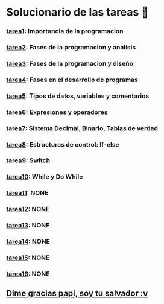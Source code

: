 # Solucionario de las tareas 👀

### [tarea1](SEMANA1/README.md): Importancia de la programacion

### [tarea2](SEMANA2/README.md): Fases de la programacion y analisis

### [tarea3](SEMANA3/README.md): Fases de la programacion y diseño

### [tarea4](SEMANA4/README.md): Fases en el desarrollo de programas

### [tarea5](SEMANA5/README.md): Tipos de datos, variables y comentarios

### [tarea6](SEMANA6/README.md): Expresiones y operadores

### [tarea7](SEMANA7/README.md): Sistema Decimal, Binario, Tablas de verdad

### [tarea8](SEMANA8/README.md): Estructuras de control: If-else

### [tarea9](SEMANA9/README.md): Switch

### [tarea10](SEMANA10/README.md): While y Do While

### [tarea11](SEMANA11/README.md): NONE

### [tarea12](SEMANA12/README.md): NONE

### [tarea13](SEMANA13/README.md): NONE

### [tarea14](SEMANA14/README.md): NONE

### [tarea15](SEMANA15/README.md): NONE

### [tarea16](SEMANA16/README.md): NONE

## [Dime gracias papi, soy tu salvador :v](https://youtu.be/eW-Ax7dhQw4?si=Hz-wfTlJk4nBIOYv) 
